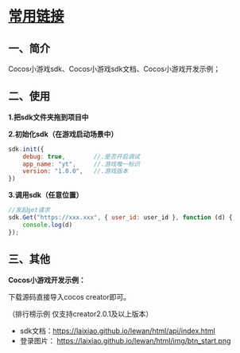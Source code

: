 # [常用链接](https://github.com/laixiao/lewan/blob/master/%E4%B9%90%E7%8E%A9%E5%B8%B8%E7%94%A8%E9%93%BE%E6%8E%A5.md "常用链接")

## 一、简介
Cocos小游戏sdk、Cocos小游戏sdk文档、Cocos小游戏开发示例；


## 二、使用

**1.把sdk文件夹拖到项目中**

**2.初始化sdk（在游戏启动场景中）**
```javascript
sdk.init({
    debug: true,        //.是否开启调试
    app_name: "yt",     //.游戏唯一标识
    version: "1.0.0",   //.游戏版本
})
```

**3.调用sdk（任意位置）**
```javascript
//发起get请求
sdk.Get("https://xxx.xxx", { user_id: user_id }, function (d) {
    console.log(d)
});
```

## 三、其他

**Cocos小游戏开发示例：**

下载源码直接导入cocos creator即可。

（排行榜示例 仅支持creator2.0.1及以上版本）

- sdk文档：https://laixiao.github.io/lewan/html/api/index.html
- 登录图片： https://laixiao.github.io/lewan/html/img/btn_start.png
